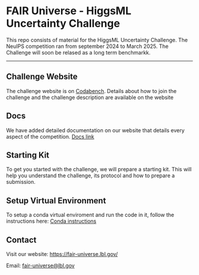 # FAIR Universe - HiggsML Uncertainty Challenge

This repo consists of material for the HiggsML Uncertainty Challenge. The NeuIPS competition ran from september 2024 to March 2025. The Challenge will soon be relased as a long term benchmarkk.

***

## Challenge Website
The challenge website is on [Codabench](https://www.codabench.org/competitions/2977/). Details about how to join the challenge and the challenge description are available on the website

## Docs
We have added detailed documentation on our website that details every aspect of the competition. 
[Docs link](https://fair-universe.lbl.gov/docs/) 

## Starting Kit
To get you started with the challenge, we will prepare a starting kit. This will help you understand the challenge, its protocol and how to prepare a submission.

## Setup Virtual Environment
To setup a conda virtual enviroment and run the code in it, follow the instructions here: [Conda instructions](conda/README.md)

## Contact
Visit our website: https://fair-universe.lbl.gov/

Email: fair-universe@lbl.gov
